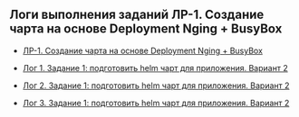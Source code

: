 ## Логи выполнения заданий ЛР-1. Создание чарта на основе Deployment Nging + BusyBox

- [ЛР-1. Создание чарта на основе Deployment Nging + BusyBox](/13-kubernetes-config-04-helm/Logs/logs-labs-create-chart-nginx-busybox-01.md)

- [Лог 1. Задание 1: подготовить helm чарт для приложения. Вариант 2](13-kubernetes-config-04-helm/Logs/logs1-helm-chart-fb-pod-app1-app2.md)

- [Лог 2. Задание 1: подготовить helm чарт для приложения. Вариант 2](13-kubernetes-config-04-helm/Logs/logs2-helm-chart-fb-pod-app1-app2.md)

- [Лог 3. Задание 1: подготовить helm чарт для приложения. Вариант 2](13-kubernetes-config-04-helm/Logs/logs3-helm-chart-fb-pod-app1-app2.md)
